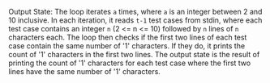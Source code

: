 Output State: The loop iterates `a` times, where `a` is an integer between 2 and 10 inclusive. In each iteration, it reads `t-1` test cases from stdin, where each test case contains an integer `n` (2 <= n <= 10) followed by `n` lines of `n` characters each. The loop then checks if the first two lines of each test case contain the same number of '1' characters. If they do, it prints the count of '1' characters in the first two lines. The output state is the result of printing the count of '1' characters for each test case where the first two lines have the same number of '1' characters.